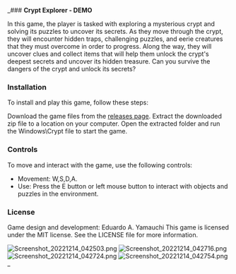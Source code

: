 ﻿_### **Crypt Explorer - DEMO**

In this game, the player is tasked with exploring a mysterious crypt and solving its puzzles to uncover its secrets. As they move through the crypt, they will encounter hidden traps, challenging puzzles, and eerie creatures that they must overcome in order to progress. Along the way, they will uncover clues and collect items that will help them unlock the crypt's deepest secrets and uncover its hidden treasure. Can you survive the dangers of the crypt and unlock its secrets?

### **Installation**
To install and play this game, follow these steps:

Download the game files from the [releases page](https://blueeffect.itch.io/crypt).
Extract the downloaded zip file to a location on your computer.
Open the extracted folder and run the Windows\Crypt file to start the game.

### **Controls**
To move and interact with the game, use the following controls:

- Movement: W,S,D,A.
- Use: Press the E button or left mouse button to interact with objects and puzzles in the environment.

### License
Game design and development: Eduardo A. Yamauchi
This game is licensed under the MIT license. See the LICENSE file for more information.

![Screenshot_20221214_042503.png](screenshots%2FScreenshot_20221214_042503.png)
![Screenshot_20221214_042716.png](screenshots%2FScreenshot_20221214_042716.png)
![Screenshot_20221214_042724.png](screenshots%2FScreenshot_20221214_042724.png)
![Screenshot_20221214_042754.png](screenshots%2FScreenshot_20221214_042754.png)_